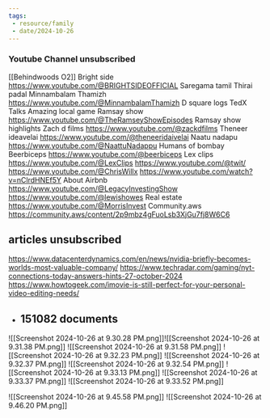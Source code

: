 ```yaml
---
tags: 
 - resource/family
 - date/2024-10-26
---
```


### Youtube Channel unsubscribed 

[[Behindwoods O2]] 
Bright side https://www.youtube.com/@BRIGHTSIDEOFFICIAL 
Saregama tamil 
Thirai padal 
Minnambalam Thamizh https://www.youtube.com/@MinnambalamThamizh 
D square logs 
TedX Talks 
Amazing local game 
Ramsay show https://www.youtube.com/@TheRamseyShowEpisodes 
Ramsay show highlights 
Zach d films https://www.youtube.com/@zackdfilms 
Theneer ideavelai https://www.youtube.com/@theneeridaivelai 
Naatu nadapu https://www.youtube.com/@NaattuNadappu 
Humans of bombay 
Beerbiceps https://www.youtube.com/@beerbiceps 
Lex clips https://www.youtube.com/@LexClips 
https://www.youtube.com/@twit/
https://www.youtube.com/@ChrisWillx
https://www.youtube.com/watch?v=nClrdHNEf5Y
About Airbnb https://www.youtube.com/@LegacyInvestingShow 
https://www.youtube.com/@lewishowes
Real estate https://www.youtube.com/@MorrisInvest 
Community.aws https://community.aws/content/2p9mbz4gFuoLsb3XjGu7fj8W6C6

## articles unsubscribed 
https://www.datacenterdynamics.com/en/news/nvidia-briefly-becomes-worlds-most-valuable-company/ 
https://www.techradar.com/gaming/nyt-connections-today-answers-hints-27-october-2024
https://www.howtogeek.com/imovie-is-still-perfect-for-your-personal-video-editing-needs/

- 151082 documents 
	- 



![[Screenshot 2024-10-26 at 9.30.28 PM.png]]![[Screenshot 2024-10-26 at 9.31.38 PM.png]]
![[Screenshot 2024-10-26 at 9.31.58 PM.png]]
![[Screenshot 2024-10-26 at 9.32.23 PM.png]]
![[Screenshot 2024-10-26 at 9.32.37 PM.png]]
![[Screenshot 2024-10-26 at 9.32.54 PM.png]]
![[Screenshot 2024-10-26 at 9.33.13 PM.png]]
![[Screenshot 2024-10-26 at 9.33.37 PM.png]]
![[Screenshot 2024-10-26 at 9.33.52 PM.png]]

![[Screenshot 2024-10-26 at 9.45.58 PM.png]]
![[Screenshot 2024-10-26 at 9.46.20 PM.png]]
